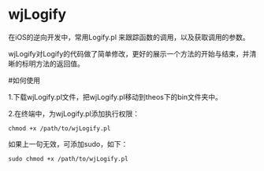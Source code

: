 # wjLogify

在iOS的逆向开发中，常用Logify.pl 来跟踪函数的调用，以及获取调用的参数。

wjLogify对Logify的代码做了简单修改，更好的展示一个方法的开始与结束，并清晰的标明方法的返回值。

#如何使用

1.下载wjLogify.pl文件，把wjLogify.pl移动到theos下的bin文件夹中。

2.在终端中，为wjLogify.pl添加执行权限：

    chmod +x /path/to/wjLogify.pl

如果上一句无效，可添加sudo，如下：

    sudo chmod +x /path/to/wjLogify.pl
